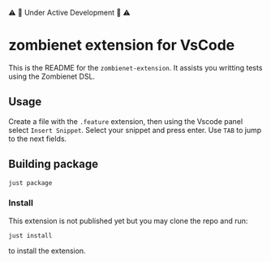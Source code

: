 ⚠️ 🚧 Under Active Development 🚧 ⚠️

# zombienet extension for VsCode

This is the README for the `zombienet-extension`. It assists you writting tests using the Zombienet DSL.

## Usage

Create a file with the `.feature` extension, then using the Vscode panel select `Insert Snippet`. Select your snippet and press enter.
Use `TAB` to jump to the next fields.

## Building package

```
just package
```

### Install

This extension is not published yet but you may clone the repo and run:
```
just install
```
to install the extension.
